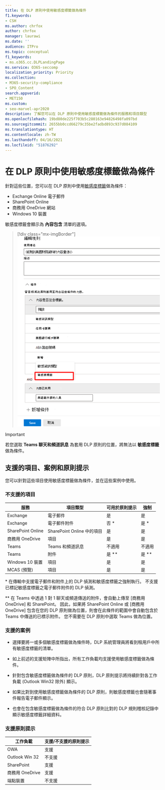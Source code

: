 ```yaml
---
title: 在 DLP 原則中使用敏感度標籤做為條件
f1.keywords:
- CSH
ms.author: chrfox
author: chrfox
manager: laurawi
ms.date: ''
audience: ITPro
ms.topic: conceptual
f1_keywords:
- ms.o365.cc.DLPLandingPage
ms.service: O365-seccomp
localization_priority: Priority
ms.collection:
- M365-security-compliance
- SPO_Content
search.appverid:
- MET150
ms.custom:
- seo-marvel-apr2020
description: 了解您可以在 DLP 原則中使用敏感度標籤做為條件的服務和項目類型
ms.openlocfilehash: 19bd80de225f703b5c280163e94826498fa097bd
ms.sourcegitcommit: 2655bb0ccd66279c35be2fadbd893c937d084109
ms.translationtype: HT
ms.contentlocale: zh-TW
ms.lasthandoff: 04/16/2021
ms.locfileid: "51876292"
---
```

# <a name="use-sensitivity-labels-as-conditions-in-dlp-policies"></a>在 DLP 原則中使用敏感度標籤做為條件

針對這些位置，您可以在 DLP 原則中使用[敏感度標籤](sensitivity-labels.md)做為條件：

- Exchange Online 電子郵件
- SharePoint Online
- 商務用 OneDrive 網站
- Windows 10 裝置

敏感度標籤會顯示為 **內容包含** 清單的選項。

> [!div class="mx-imgBorder"]
> ![敏感度標籤做為條件](../media/dlp-sensitivity-label-as-a-condition.png)

> [!IMPORTANT]
> 若您選取 **Teams 聊天和頻道訊息** 為套用 DLP 原則的位置，將無法以 **敏感度標籤** 做為條件。


## <a name="supported-items-scenarios-and-policy-tips"></a>支援的項目、案例和原則提示

您可以針對這些項目使用敏感度標籤做為條件，並在這些案例中使用。

### <a name="supported-items"></a>不支援的項目

|服務  |項目類型  |可用於原則提示  |強制  |
|---------|---------|---------|---------|
|Exchange    |電子郵件         |是         |是         |
|Exchange    |電子郵件附件         |否 *         |是 *         |
|SharePoint Online     |SharePoint Online 中的項目         |是         |是         |
|商務用 OneDrive     |項目         |是         |是         |
|Teams     |Teams 和頻道訊息         |不適用         |不適用         |
|Teams     |附件         |是 **         |是 **         |
|Windows 10 裝置     |項目         |是         |是         |
|MCAS (預覽) |項目         |是         |是         |

\* 在傳輸中支援電子郵件和附件上的 DLP 偵測和敏感度標籤之強制執行。 不支援已標記敏感度標籤之電子郵件附件的 DLP 偵測。

\** 在 Teams 中透過 1 對 1 聊天或頻道傳送的附件，會自動上傳至 [商務用 OneDrive] 和 SharePoint。 因此，如果將 SharePoint Online 或 [商務用 OneDrive] 包含在您的 DLP 原則做為位置，則會在此條件的範圍中會自動包含於 Teams 中傳送的已標示附件。 您不需要在 DLP 原則中選取 Teams 做為位置。

### <a name="supported-scenarios"></a>支援的案例

- 選擇要將一或多個敏感度標籤做為條件時，DLP 系統管理員將看到租用戶中所有敏感度標籤的清單。

- 如上前述的支援矩陣中所指出，所有工作負載均支援使用敏感度標籤做為條件。

- 針對包含敏感度標籤做為條件的 DLP 原則，DLP 原則提示將持續針對各工作負載 (Outlook Win32 除外) 顯示。

- 如果比對到使用敏感度標籤做為條件的 DLP 原則，則敏感度標籤也會隨著事件報告電子郵件顯示。

- 也會在包含敏感度標籤做為條件的符合 DLP 原則比對的 DLP 規則稽核記錄中顯示敏感度標籤詳細資料。


### <a name="support-policy-tips"></a>支援原則提示


|工作負載  |支援/不支援的原則提示  |
|---------|---------|
|OWA |    支援     |
|Outlook Win 32    |  不支援       |
|SharePoint   |   支援      |
|商務用 OneDrive    |    支援     |
|端點裝置   |  不支援       |
